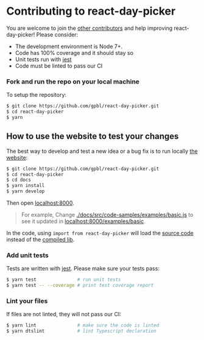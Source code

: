 # Contributing to react-day-picker

You are welcome to join the
[other contributors](https://github.com/gpbl/react-day-picker/graphs/contributors)
and help improving react-day-picker! Please consider:

* The development environment is Node 7+.
* Code has 100% coverage and it should stay so
* Unit tests run with [jest](https://facebook.github.io/jest/)
* Code must be linted to pass our CI

### Fork and run the repo on your local machine

To setup the repository:

```bash
$ git clone https://github.com/gpbl/react-day-picker.git
$ cd react-day-picker
$ yarn
```

## How to use the website to test your changes

The best way to develop and test a new idea or a bug fix is to run locally
[the website](https://react-day-picker.js.org):

```bash
$ git clone https://github.com/gpbl/react-day-picker.git
$ cd react-day-picker
$ cd docs
$ yarn install
$ yarn develop
```

Then open [localhost:8000](http://localhost:8000).

> For example, Change
> [./docs/src/code-samples/examples/basic.js](./docs/src/code-samples/examples/basic.js)
> to see it updated in
> [localhost:8000/examples/basic](http://localhost:8000/examples/basic).

In the code, using `import from react-day-picker` will load the
[source code](src) instead of the [compiled lib](lib).

### Add unit tests

Tests are written with [jest](https://facebook.github.io/jest/). Please make
sure your tests pass:

```bash
$ yarn test               # run unit tests
$ yarn test -- --coverage # print test coverage report
```

### Lint your files

If files are not linted, they will not pass our CI:

```bash
$ yarn lint               # make sure the code is linted
$ yarn dtslint            # lint Typescript declaration
```
